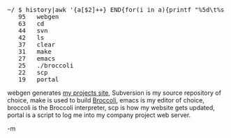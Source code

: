 <pre>
~/ $ history|awk '{a[$2]++} END{for(i in a){printf "%5d\t%s \n",a[i],i}}'|sort -rn|head
   95   webgen 
   63   cd 
   44   svn 
   42   ls 
   37   clear 
   31   make 
   27   emacs 
   25   ./broccoli 
   22   scp 
   19   portal 
</pre>

webgen generates <a href="/projects/">my projects site</a>, Subversion is my source repository of choice, make is used to build <a href="/projects/broccoli/">Broccoli</a>, emacs is my editor of choice, broccoli is the Broccoli interpreter, scp is how my website gets updated, portal is a script to log me into my company project web server.  

-m
